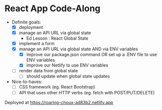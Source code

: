 # React App Code-Along

- Definite goals:
    - [x] deployment
    - [x] manage an API URL via global state
        - Ed Lesson : React Global State
    - [x] implement a form
    - [x] manage an API URL via global state AND via ENV variables
		- [x] improve our package.json command OR set up a .ENV file to use ENV variables
		- [x] improve our Netlify to use ENV variables 
	- [ ] render data from global state 
		- [ ] should update when global state updates
- Nice-to-haves:
    - [ ] CSS framework (eg. React Bootstrap)
    - [ ] API that uses other HTTP verbs (eg. fetch with POST/PUT/DELETE)

Deployed at https://roaring-choux-ad83b2.netlify.app
